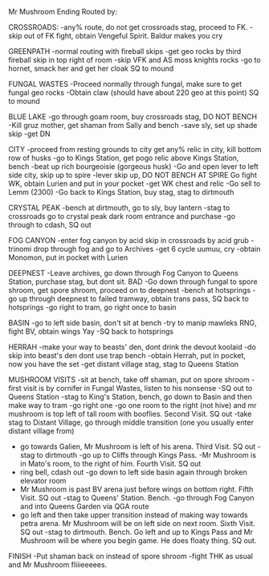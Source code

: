 Mr Mushroom Ending
Routed by:

CROSSROADS:
-any% route, do not get crossroads stag, proceed to FK.
-skip out of FK fight, obtain Vengeful Spirit. Baldur makes you cry

GREENPATH
-normal routing with fireball skips
-get geo rocks by third fireball skip in top right of room
-skip VFK and AS moss knights rocks
-go to hornet, smack her and get her cloak SQ to mound

FUNGAL WASTES
-Proceed normally through fungal, make sure to get fungal geo rocks
-Obtain claw (should have about 220 geo at this point) SQ to mound

BLUE LAKE
-go through goam room, buy crossroads stag, DO NOT BENCH
-Kill gruz mother, get shaman from Sally and bench
-save sly, set up shade skip
-get DN

CITY
-proceed from resting grounds to city
get any% relic in city, kill bottom row of husks
-go to Kings Station, get pogo relic above Kings Station, bench
-beat up rich bourgeoisie (gorgeous husk)
-Go and open lever to left side city, skip up to spire
-lever skip up, DO NOT BENCH AT SPIRE
Go fight WK, obtain Lurien and put in your pocket
-get WK chest and relic
-Go sell to Lemm (2300)
-Go back to Kings Station, buy stag, stag to dirtmouth

CRYSTAL PEAK
-bench at dirtmouth, go to sly, buy lantern
-stag to crossroads go to crystal peak dark room entrance and purchase
-go through to cdash, SQ out

FOG CANYON
-enter fog canyon by acid skip in crossroads by acid grub
-trinomi drop through fog and go to Archives
-get 6 cycle uumuu, cry
-obtain Monomon, put in pocket with Lurien

DEEPNEST
-Leave archives, go down through Fog Canyon to Queens Station, purchase stag, but dont sit. BAD
-Go down through fungal to spore shroom, get spore shroom, proceed on to deepnest
-bench at hotsprings
-go up through deepnest to failed tramway, obtain trans pass, SQ back to hotsprings
-go right to tram, go right once to basin

BASIN
-go to left side basin, don't sit at bench
-try to manip mawleks RNG, fight BV, obtain wings Yay
-SQ back to hotsprings

HERRAH
-make your way to beasts' den, dont drink the devout koolaid
-do skip into beast's den dont use trap bench
-obtain Herrah, put in pocket, now you have the set
-get distant village stag, stag to Queens Station

MUSHROOM VISITS
-sit at bench, take off shaman, put on spore shroom
-first visit is by cornifer in Fungal Wastes, listen to his nonsense
-SQ out to Queens Station
-stag to King's Station, bench, go down to Basin and then make way to tram
-go right one
-go one room to the right (not hive) and mr mushroom is top left of tall room with booflies. Second Visit. SQ out
-take stag to Distant Village, go through middle transition (one you usually enter distant village from)
- go towards Galien, Mr Mushroom is left of his arena. Third Visit. SQ out
-stag to dirtmouth
-go up to Cliffs through Kings Pass.
-Mr Mushroom is in Mato's room, to the right of him. Fourth Visit. SQ out
- ring bell, cdash out
-go down to left side basin again through broken elevator room
- Mr Mushroom is past BV arena just before wings on bottom right. Fifth Visit. SQ out
-stag to Queens' Station. Bench.
-go through Fog Canyon and into Queens Garden via QGA route
- go left and then take upper transition instead of making way towards petra arena. Mr Mushroom will be on left side on next room. Sixth Visit. SQ out
-stag to dirtmouth. Bench. Go left and up to Kings Pass and Mr Mushroom will be where you begin game. He does floaty thing.  SQ out.

FINISH
-Put shaman back on instead of spore shroom
-fight THK as usual and Mr Mushroom fliiieeeees.
